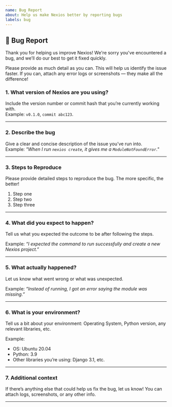 ```yaml
---
name: Bug Report
about: Help us make Nexios better by reporting bugs
labels: bug
---
```


## 🐞 **Bug Report**

Thank you for helping us improve Nexios! We're sorry you've encountered a bug, and we’ll do our best to get it fixed quickly.

Please provide as much detail as you can. This will help us identify the issue faster. If you can, attach any error logs or screenshots — they make all the difference!

### 1. **What version of Nexios are you using?**  
Include the version number or commit hash that you’re currently working with.  
Example: `v0.1.0`, `commit abc123`.

---

### 2. **Describe the bug**  
Give a clear and concise description of the issue you’ve run into.  
Example: *"When I run `nexios create`, it gives me a `ModuleNotFoundError`."*

---

### 3. **Steps to Reproduce**  
Please provide detailed steps to reproduce the bug. The more specific, the better!

1. Step one
2. Step two
3. Step three

---

### 4. **What did you expect to happen?**  
Tell us what you expected the outcome to be after following the steps.

Example: *“I expected the command to run successfully and create a new Nexios project.”*

---

### 5. **What actually happened?**  
Let us know what went wrong or what was unexpected.

Example: *“Instead of running, I got an error saying the module was missing.”*

---

### 6. **What is your environment?**  
Tell us a bit about your environment: Operating System, Python version, any relevant libraries, etc.  

Example:  
- OS: Ubuntu 20.04  
- Python: 3.9  
- Other libraries you’re using: Django 3.1, etc.

---

### 7. **Additional context**  
If there’s anything else that could help us fix the bug, let us know! You can attach logs, screenshots, or any other info.

---

